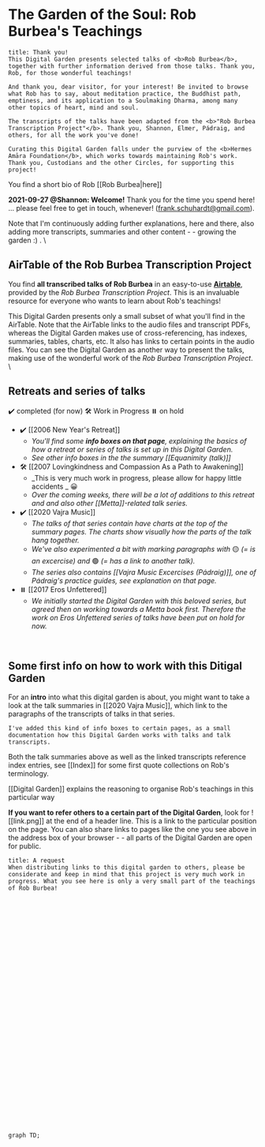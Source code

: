 # The Garden of the Soul: Rob Burbea's Teachings
```ad-danger
title: Thank you!
This Digital Garden presents selected talks of <b>Rob Burbea</b>, together with further information derived from those talks. Thank you, Rob, for those wonderful teachings!

And thank you, dear visitor, for your interest! Be invited to browse what Rob has to say, about meditation practice, the Buddhist path, emptiness, and its application to a Soulmaking Dharma, among many other topics of heart, mind and soul.

The transcripts of the talks have been adapted from the <b>"Rob Burbea Transcription Project"</b>. Thank you, Shannon, Elmer, Pádraig, and others, for all the work you've done!

Curating this Digital Garden falls under the purview of the <b>Hermes Amāra Foundation</b>, which works towards maintaining Rob's work. Thank you, Custodians and the other Circles, for supporting this project!

```

You find a short bio of Rob [[Rob Burbea|here]]

**2021-09-27 @Shannon: Welcome!** Thank you for the time you spend here! ...  please feel free to get in touch, whenever! (frank.schuhardt@gmail.com).

Note that I'm continuously adding further explanations, here and there, also adding more transcripts, summaries and other content - - growing the garden :)  .
\
	
## AirTable of the Rob Burbea Transcription Project
You find **all transcribed talks of Rob Burbea** in an easy-to-use [**Airtable**](https://airtable.com/shr9OS6jqmWvWTG5g/tblHlCKWIIhZzEFMk/viw3k0IfSo0Dve9ZJ), provided by the _Rob Burbea Transcription Project_. This is an invaluable resource for everyone who wants to learn about Rob's teachings!

This Digital Garden presents only a small subset of what you'll find in the AirTable. Note that the AirTable links to the audio files and transcript PDFs, whereas the Digital Garden makes use of cross-referencing, has indexes, summaries, tables, charts, etc. It also has links to certain points in the audio files. You can see the Digital Garden as another way to present the talks, making use of the wonderful work of the _Rob Burbea Transcription Project_.
\
	
## Retreats and series of talks
✔️ completed (for now)
🛠️ Work in Progress
⏸️ on hold

- ✔️ [[2006 New Year's Retreat]]
	- _You'll find some **info boxes on that page**, explaining the basics of how a retreat or series of talks is set up in this Digital Garden._
	- _See other info boxes in the the summary [[Equanimity (talk)]]_
- 🛠️ [[2007 Lovingkindness and Compassion As a Path to Awakening]]
	- _This is very much work in progress, please allow for happy little accidents _ 😀
	- _Over the coming weeks, there will be a lot of additions to this retreat and and also other [[Metta]]-related talk series._
- ✔️ [[2020 Vajra Music]] 
	- _The talks of that series contain have charts at the top of the summary pages. The charts show visually how the parts of the talk hang together._
	- _We've also experimented a bit with marking paragraphs with_ 🟡 _(= is an excercise) and_ 🟢 _(= has a link to another talk)._
	- _The series also contains [[Vajra Music Excercises (Pádraig)]], one of Pádraig's practice guides, see explanation on that page._
- ⏸️ [[2017 Eros Unfettered]] 
	- _We initially started the Digital Garden with this beloved series, but agreed then on working towards a Metta book first. Therefore the work on Eros Unfettered series of talks have been put on hold for now._

<br/>

## Some first info on how to work with this Ditigal Garden
For an **intro** into what this digital garden is about, you might want to take a look at the talk summaries in [[2020 Vajra Music]], which link to the paragraphs of the transcripts of talks in that series.

```ad-info
I've added this kind of info boxes to certain pages, as a small documentation how this Digital Garden works with talks and talk transcripts.
```

Both the talk summaries above as well as the linked transcripts reference index entries, see [[Index]] for some first quote collections on Rob's terminology.
	
[[Digital Garden]] explains the reasoning to organise Rob's teachings in this particular way
	
**If you want to refer others to a certain part of the Digital Garden**, look for ![[link.png]] at the end of a header line. This is a link to the particular position on the page. You can also share links to pages like the one you see above in the address box of your browser - - all parts of the Digital Garden are open for public.

```ad-danger
title: A request
When distributing links to this digital garden to others, please be considerate and keep in mind that this project is very much work in progress. What you see here is only a very small part of the teachings of Rob Burbea!

```

<br/><br/><br/><br/><br/><br/><br/><br/><br/><br/><br/><br/><br/><br/><br/><br/><br/><br/><br/><br/><br/><br/><br/><br/><br/><br/><br/>

```mermaid
graph TD;
```
